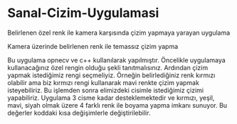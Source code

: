 # Sanal-Cizim-Uygulamasi
Belirlenen özel renk ile kamera karşısında çizim yapmaya yarayan uygulama


Kamera üzerinde belirlenen renk ile temassız çizim yapma


Bu uygulama opnecv ve c++ kullanılarak yapılmıştır.  Öncelikle uygulamaya kullanacağınız özel rengin olduğu şekli tanıtmalısınız. Ardından çizim yapmak istediğimiz rengi seçmeliyiz. Örneğin belirlediğiniz renk kırmızı olabilir ama biz kırmızı rengi kullanarak mavi renkte çizim yapmak isteyebiliriz. Bu işlemden sonra elimizdeki cisimle istediğimiz çizimi yapabiliriz. Uygulama 3 cisme kadar desteklemektedir ve kırmızı, yeşil, mavi, siyah olmak üzere 4 farklı renk ile boyama yapma imkanı sunuyor. Bu değerler koddaki kısa değişimlerle değiştirilebilir.
